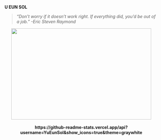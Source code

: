 **U EUN SOL**


>*“Don’t worry if it doesn’t work right. If everything did, you’d be out of a job.”*
*-Eric Steven Raymond*

<p align="center">
  <img width="460" height="300" src= https://user-images.githubusercontent.com/66423580/99405968-b1050f80-2930-11eb-9b49-7e108e5bb1e4.png>
  <br><br>
  <b>https://github-readme-stats.vercel.app/api?username=YuEunSol&show_icons=true&theme=graywhite</b><br>
</p>





<!--
**YuEunsol/YuEunSol** is a ✨ _special_ ✨ repository because its `README.md` (this file) appears on your GitHub profile.

Here are some ideas to get you started:

- 🔭 I’m currently working on ...
- 🌱 I’m currently learning ...
- 👯 I’m looking to collaborate on ...
- 🤔 I’m looking for help with ...
- 💬 Ask me about ...
- 📫 How to reach me: ...
- 😄 Pronouns: ...
- ⚡ Fun fact: ...
-->

